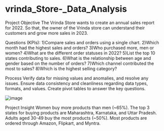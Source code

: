 # vrinda_Store-_Data_Analysis
Project Objective
The Vrinda Store wants to create an annual sales report for 2022. So that, the owner of the Vrinda store can understand their customers and grow more sales in 2023.

Questions (KPIs):
1)Compare sales and orders using a single chart.
2)Which month had the highest sales and orders?
3)Who purchased more, men or women?
4)What are the different order statuses in 2022?
5)List the top 10 states contributing to sales.
6)What is the relationship between age and gender based on the number of orders?
7)Which channel contributed the most to sales?
8)Which is the highest selling category?

Process
Verify data for missing values and anomalies, and resolve any issues.
Ensure data consistency and cleanliness regarding data types, formats, and values.
Create pivot tables to answer the key questions.

![image](https://github.com/gauriWable/vrinda_Store-_Data_Analysis/assets/148458921/0ca115e3-36aa-4e07-af78-ae685b1c7c03)

Project Insight
Women buy more products than men (~65%).
The top 3 states for buying products are Maharashtra, Karnataka, and Uttar Pradesh.
Adults aged 30-49 buy the most products (~50%).
Most products are ordered through Amazon, Flipkart, and Myntra.
